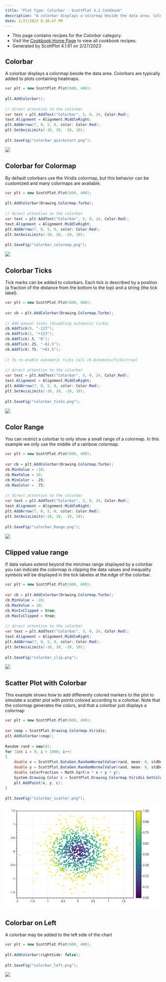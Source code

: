 ```yaml
---
title: "Plot Type: Colorbar - ScottPlot 4.1 Cookbook"
description: "A colorbar displays a colormap beside the data area. Colorbars are typically added to plots containing heatmaps."
date: 2/27/2023 8:38:47 PM
---
```


* This page contains recipes for the _Colorbar_ category.
* Visit the [Cookbook Home Page](../../) to view all cookbook recipes.
* Generated by ScottPlot 4.1.61 on 2/27/2023
## Colorbar

A colorbar displays a colormap beside the data area. Colorbars are typically added to plots containing heatmaps.

```cs
var plt = new ScottPlot.Plot(600, 400);

plt.AddColorbar();

// direct attention to the colorbar
var text = plt.AddText("Colorbar", 5, 0, 24, Color.Red);
text.Alignment = Alignment.MiddleRight;
plt.AddArrow(7, 0, 5, 0, color: Color.Red);
plt.SetAxisLimits(-10, 10, -10, 10);

plt.SaveFig("colorbar_quickstart.png");
```

<img src='../../images/colorbar_quickstart.png' class='d-block mx-auto my-5' />


## Colorbar for Colormap

By default colorbars use the Viridis colormap, but this behavior can be customized and many colormaps are available.

```cs
var plt = new ScottPlot.Plot(600, 400);

plt.AddColorbar(Drawing.Colormap.Turbo);

// direct attention to the colorbar
var text = plt.AddText("Colorbar", 5, 0, 24, Color.Red);
text.Alignment = Alignment.MiddleRight;
plt.AddArrow(7, 0, 5, 0, color: Color.Red);
plt.SetAxisLimits(-10, 10, -10, 10);

plt.SaveFig("colorbar_colormap.png");
```

<img src='../../images/colorbar_colormap.png' class='d-block mx-auto my-5' />


## Colorbar Ticks

Tick marks can be added to colorbars. Each tick is described by a position (a fraction of the distance from the bottom to the top) and a string (the tick label).

```cs
var plt = new ScottPlot.Plot(600, 400);

var cb = plt.AddColorbar(Drawing.Colormap.Turbo);

// Add manual ticks (disabling automatic ticks)
cb.AddTick(0, "-123");
cb.AddTick(1, "+123");
cb.AddTick(.5, "0");
cb.AddTick(.25, "-61.5");
cb.AddTick(.75, "+61.5");

// To re-enable automatic ticks call cb.AutomaticTicks(true)

// direct attention to the colorbar
var text = plt.AddText("Colorbar", 5, 0, 24, Color.Red);
text.Alignment = Alignment.MiddleRight;
plt.AddArrow(7, 0, 5, 0, color: Color.Red);
plt.SetAxisLimits(-10, 10, -10, 10);

plt.SaveFig("colorbar_ticks.png");
```

<img src='../../images/colorbar_ticks.png' class='d-block mx-auto my-5' />


## Color Range

You can restrict a colorbar to only show a small range of a colormap. In this example we only use the middle of a rainbow colormap.

```cs
var plt = new ScottPlot.Plot(600, 400);

var cb = plt.AddColorbar(Drawing.Colormap.Turbo);
cb.MinValue = -10;
cb.MaxValue = 10;
cb.MinColor = .25;
cb.MaxColor = .75;

// direct attention to the colorbar
var text = plt.AddText("Colorbar", 5, 0, 24, Color.Red);
text.Alignment = Alignment.MiddleRight;
plt.AddArrow(7, 0, 5, 0, color: Color.Red);
plt.SetAxisLimits(-10, 10, -10, 10);

plt.SaveFig("colorbar_Range.png");
```

<img src='../../images/colorbar_range.png' class='d-block mx-auto my-5' />


## Clipped value range

If data values extend beyond the min/max range displayed by a colorbar you can indicate the colormap is clipping the data values and inequality symbols will be displayed in the tick labeles at the edge of the colorbar.

```cs
var plt = new ScottPlot.Plot(600, 400);

var cb = plt.AddColorbar(Drawing.Colormap.Turbo);
cb.MinValue = -10;
cb.MaxValue = 10;
cb.MinIsClipped = true;
cb.MaxIsClipped = true;

// direct attention to the colorbar
var text = plt.AddText("Colorbar", 5, 0, 24, Color.Red);
text.Alignment = Alignment.MiddleRight;
plt.AddArrow(7, 0, 5, 0, color: Color.Red);
plt.SetAxisLimits(-10, 10, -10, 10);

plt.SaveFig("colorbar_clip.png");
```

<img src='../../images/colorbar_clip.png' class='d-block mx-auto my-5' />


## Scatter Plot with Colorbar

This example shows how to add differently colored markers to the plot to simulate a scatter plot with points colored according to a colorbar. Note that the colormap generates the colors, and that a colorbar just displays a colormap

```cs
var plt = new ScottPlot.Plot(600, 400);

var cmap = ScottPlot.Drawing.Colormap.Viridis;
plt.AddColorbar(cmap);

Random rand = new(0);
for (int i = 0; i < 1000; i++)
{
    double x = ScottPlot.DataGen.RandomNormalValue(rand, mean: 0, stdDev: .5);
    double y = ScottPlot.DataGen.RandomNormalValue(rand, mean: 0, stdDev: .5);
    double colorFraction = Math.Sqrt(x * x + y * y);
    System.Drawing.Color c = ScottPlot.Drawing.Colormap.Viridis.GetColor(colorFraction);
    plt.AddPoint(x, y, c);
}

plt.SaveFig("colorbar_scatter.png");
```

<img src='../../images/colorbar_scatter.png' class='d-block mx-auto my-5' />


## Colorbar on Left

A colorbar may be added to the left side of the chart

```cs
var plt = new ScottPlot.Plot(600, 400);

plt.AddColorbar(rightSide: false);

plt.SaveFig("colorbar_left.png");
```

<img src='../../images/colorbar_left.png' class='d-block mx-auto my-5' />



